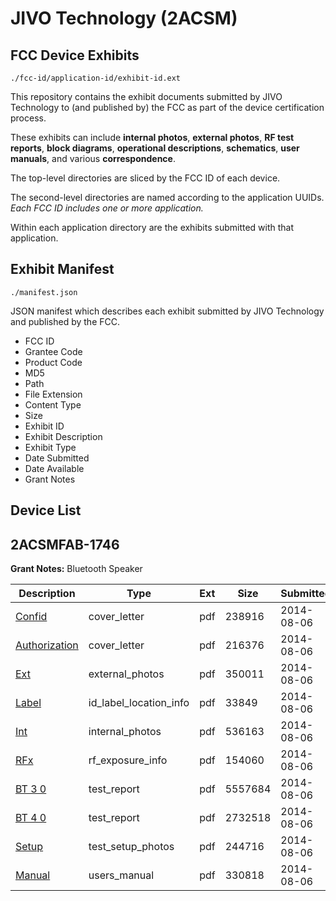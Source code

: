 # JIVO Technology (2ACSM)
## FCC Device Exhibits

```
./fcc-id/application-id/exhibit-id.ext
```

This repository contains the exhibit documents submitted by JIVO Technology to (and published by) the FCC as part of the device certification process.

These exhibits can include **internal photos**, **external photos**, **RF test reports**, **block diagrams**, **operational descriptions**, **schematics**, **user manuals**, and various **correspondence**.

The top-level directories are sliced by the FCC ID of each device.

The second-level directories are named according to the application UUIDs. *Each FCC ID includes one or more application.*

Within each application directory are the exhibits submitted with that application. 

## Exhibit Manifest

```
./manifest.json
```

JSON manifest which describes each exhibit submitted by JIVO Technology and published by the FCC.

- FCC ID
- Grantee Code
- Product Code
- MD5
- Path
- File Extension
- Content Type
- Size
- Exhibit ID
- Exhibit Description
- Exhibit Type
- Date Submitted
- Date Available
- Grant Notes

## Device List
## 2ACSMFAB-1746
**Grant Notes:** Bluetooth Speaker

| Description | Type | Ext | Size | Submitted | Available |
| ----------- | ---- | --- | ---- | --------- | --------- |
| [Confid](2ACSMFAB-1746/3ba49cd9cf8416d89abeb444e524df1a/2348778.pdf) | cover_letter | pdf | 238916 | 2014-08-06 | 2014-08-06 |
| [Authorization](2ACSMFAB-1746/3ba49cd9cf8416d89abeb444e524df1a/2348779.pdf) | cover_letter | pdf | 216376 | 2014-08-06 | 2014-08-06 |
| [Ext](2ACSMFAB-1746/3ba49cd9cf8416d89abeb444e524df1a/2348780.pdf) | external_photos | pdf | 350011 | 2014-08-06 | 2014-08-06 |
| [Label](2ACSMFAB-1746/3ba49cd9cf8416d89abeb444e524df1a/2348782.pdf) | id_label_location_info | pdf | 33849 | 2014-08-06 | 2014-08-06 |
| [Int](2ACSMFAB-1746/3ba49cd9cf8416d89abeb444e524df1a/2348781.pdf) | internal_photos | pdf | 536163 | 2014-08-06 | 2014-08-06 |
| [RFx](2ACSMFAB-1746/3ba49cd9cf8416d89abeb444e524df1a/2348783.pdf) | rf_exposure_info | pdf | 154060 | 2014-08-06 | 2014-08-06 |
| [BT 3 0](2ACSMFAB-1746/3ba49cd9cf8416d89abeb444e524df1a/2348785.pdf) | test_report | pdf | 5557684 | 2014-08-06 | 2014-08-06 |
| [BT 4 0](2ACSMFAB-1746/3ba49cd9cf8416d89abeb444e524df1a/2348786.pdf) | test_report | pdf | 2732518 | 2014-08-06 | 2014-08-06 |
| [Setup](2ACSMFAB-1746/3ba49cd9cf8416d89abeb444e524df1a/2348784.pdf) | test_setup_photos | pdf | 244716 | 2014-08-06 | 2014-08-06 |
| [Manual](2ACSMFAB-1746/3ba49cd9cf8416d89abeb444e524df1a/2348787.pdf) | users_manual | pdf | 330818 | 2014-08-06 | 2014-08-06 |

